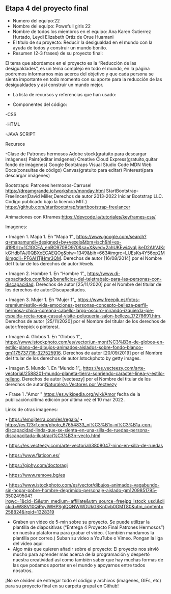 ## Etapa 4 del proyecto final

- Numero del equipo:22
- Nombre del equipo: Powefull girls 22
- Nombre de todos los miembros en el equipo:  Ana Karen Gutierrez Hurtado, Leydi Elizabeth Ortiz de Orue Huamani
- El título de su proyecto: Reducir la desigualdad en el mundo con la ayuda de todos y construir un mundo bonito.
- Resumen (2-3 frases) de su proyecto final:

El tema que abordamos en el proyecto es la “Reducción de  las desigualdades”, es un tema complejo en todo el mundo, en la página podremos informarnos más acerca del objetivo y que cada persona se sienta importante en todo momento con su aporte para la reducción de las desigualdades y así  construir un mundo mejor.

- La lista de recursos y referencias que han usado:

- Componentes del código:

-CSS

-HTML

-JAVA SCRIPT



Recursos

-Clase de Patrones hermosos
Adobe stock(gratuito para descargar imágenes)
Paint(editar imágenes)
Creative Cloud Express(gratuito,quitar fondo de imágenes)
Google
Bootstraps
Visual Studio Code
MDN Web Docs(consultas de código)
Canvas(gratuito para editar)
Pinterest(para descargar imágenes)

Bootstraps:
Patrones hermosos-Carrusel
https://dreamgrande.io/workshop/monday.html
StartBootstrap-Freelincer(David Miller,Derechos de autor 2013-2022 Iniciar Bootstrap LLC. Código publicado bajo la licencia MIT.)
https://github.com/startbootstrap/startbootstrap-freelancer

Animaciones con Kframes:https://devcode.la/tutoriales/keyframes-css/

Imagenes:

•	Imagen 1. Mapa 1. En “Mapa 1”,, https://www.google.com/search?q=mapamundi+designed+by+vexels&tbm=isch&hl=es-419&rlz=1C1GCEA_enBO970BO970&sa=X&ved=2ahUKEwi4vqLjkeD2AhVJKrkGHdbTAJ0QBXoECAEQOg&biw=1349&bih=663#imgrc=LUEsKs4Y56op2M&imgdii=PF6Al1TjHmr3QM. Derechos de autor [16/08/2014] por el Nombre del titular de los derechos de autor:Vexels.

•	Imagen 2. Hombre 1. En “Hombre 1”,, https://www.di-capacitados.com/blog/beneficios-del-teletrabajo-para-las-personas-con-discapacidad. Derechos de autor [25/11/2020] por el Nombre del titular de los derechos de autor:Discapacitados.

•	Imagen 3. Mujer 1. En “Mujer 1”,, https://www.freepik.es/fotos-premium/estilo-vida-emociones-personas-concepto-belleza-perfil-hermosa-chica-coreana-cabello-largo-oscuro-mirando-izquierda-pie-espalda-recta-ropa-casual-visite-peluqueria-salon-belleza_17278691.htm. Derechos de autor [25/11/2020] por el Nombre del titular de los derechos de autor:freepick o pinterest.

•	Imagen 4. Globos 1. En “Globos 1”,, https://www.istockphoto.com/es/vector/un-mont%C3%B3n-de-globos-en-estilo-plano-de-dibujos-animados-aislados-sobre-fondo-blanco-gm1175737716-327525916. Derechos de autor [20/09/2019] por el Nombre del titular de los derechos de autor:Istockphoto by getty images.

•	Imagen 5. Mundo 1. En “Mundo 1”,, https://es.vecteezy.com/arte-vectorial/2588201-mundo-planeta-tierra-sonriendo-caracter-linea-y-estilo-relleno. Derechos de autor [vecteezy] por el Nombre del titular de los derechos de autor:<a href="https://es.vecteezy.com/vectores-gratis/naturaleza">Naturaleza Vectores por Vecteezy</a>

•	Frase 1 ."Amor " https://es.wikipedia.org/wiki/Amor fecha de la publicación:última edición por última vez el 10 mar 2022.


Links de otras imagenes:


•	https://emojiterra.com/es/regalo/
•	https://es.123rf.com/photo_67654833_ni%C3%B1o-ni%C3%B1a-con-discapacidad-linda-que-se-sienta-en-una-silla-de-ruedas-persona-discapacitada-ilustraci%C3%B3n-vecto.html


•	https://es.vecteezy.com/arte-vectorial/3808047-nino-en-silla-de-ruedas


•	https://www.flaticon.es/


•	https://giphy.com/doctoragi


•	https://www.remove.bg/es


•	https://www.istockphoto.com/es/vector/dibujos-animados-vagabundo-sin-hogar-pobre-hombre-deprimido-personaje-aislado-gm1209851795-350249504?irgwc=1&cid=IS&utm_medium=affiliate&utm_source=freejpg_istock_usd.&clickid=W88V10QiPxyIWHPSglQQNWWDUkGSKn0vb0GMT80&utm_content=258824&irpid=1328319



- Graben un video de 5-min sobre su proyecto. Se puede utilizar la plantilla de diapositivas (“Entrega 4 Proyecto Final Patrones Hermosos”) en nuestra plataforma para grabar el video. (También mandamos la plantilla por correo.) Suban su vídeo a YouTube o Vimeo. Pongan la liga del vídeo aquí: 
- Algo más que quieren añadir sobre el proyecto:
El proyecto nos sirvió mucho para aprender más acerca de la programación y despertó nuestra creatividad así como también saber que hay muchas formas de las que podamos aportar en el mundo y apoyarnos entre todos nosotros.

¡No se olviden de entregar todo el código y archivos (imagenes, GIFs, etc) para su proyecto final en su carpeta grupal en Github!
